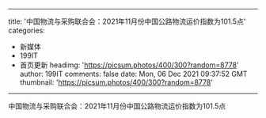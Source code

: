 
---
title: '中国物流与采购联合会：2021年11月份中国公路物流运价指数为101.5点'
categories: 
 - 新媒体
 - 199IT
 - 首页更新
headimg: 'https://picsum.photos/400/300?random=8778'
author: 199IT
comments: false
date: Mon, 06 Dec 2021 09:37:52 GMT
thumbnail: 'https://picsum.photos/400/300?random=8778'
---

<div>   
中国物流与采购联合会：2021年11月份中国公路物流运价指数为101.5点  
</div>
            